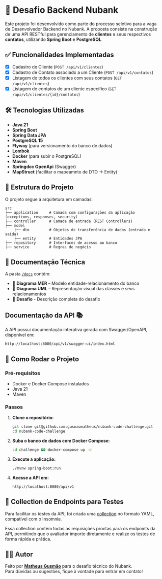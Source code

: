 # 🏦 Desafio Backend Nubank

Este projeto foi desenvolvido como parte do processo seletivo para a vaga de Desenvolvedor Backend no Nubank. A proposta consiste na construção de uma API RESTful para gerenciamento de **clientes** e seus respectivos **contatos**, utilizando **Spring Boot** e **PostgreSQL**.

## ✅ Funcionalidades Implementadas

- [x] Cadastro de Cliente (`POST /api/v1/clientes`)
- [x] Cadastro de Contato associado a um Cliente (`POST /api/v1/contatos`)
- [x] Listagem de todos os clientes com seus contatos (`GET /api/v1/clientes`)
- [x] Listagem de contatos de um cliente específico (`GET /api/v1/clientes/{id}/contatos`)

## 🛠️ Tecnologias Utilizadas

- **Java 21**
- **Spring Boot**
- **Spring Data JPA**
- **PostgreSQL 15**
- **Flyway** (para versionamento do banco de dados)
- **Lombok**
- **Docker** (para subir o PostgreSQL)
- **Maven**
- **Springdoc OpenApi** (Swagger)
- **MapStruct** (facilitar o mapeamnto de DTO -> Entity)

## 📁 Estrutura do Projeto

O projeto segue a arquitetura em camadas:

```
src
├── application     # Camada com configurações da aplicação (exceptions, responses, security)
├── controller      # Camada de entrada (REST Controllers)
├── model
    ├── dto         # Objetos de transferência de dados (entrada e saída)
    ├── entity      # Entidades JPA
├── repository      # Interfaces de acesso ao banco
├── service         # Regras de negócio
```

## 🧾 Documentação Técnica

A pasta [`/docs`](./docs) contém:

- 🧬 **Diagrama MER** – Modelo entidade-relacionamento do banco
- 🔄 **Diagrama UML** – Representação visual das classes e seus relacionamentos
- 📄 **Desafio** - Descrição completa do desafio

## Documentação da API 📚

A API possui documentação interativa gerada com Swagger/OpenAPI, disponível em:

```
http://localhost:8080/api/v1/swagger-ui/index.html
```

## 🚀 Como Rodar o Projeto

### Pré-requisitos
- Docker e Docker Compose instalados
- Java 21
- Maven

### Passos

1. **Clone o repositório:**

   ```bash
   git clone git@github.com:gusmaomatheus/nubank-code-challenge.git
   cd nubank-code-challenge
   ```

2. **Suba o banco de dados com Docker Compose:**

   ```bash
   cd challenge && docker-compose up -d
   ```

3. **Execute a aplicação:**

   ```bash
   ./mvnw spring-boot:run
   ```

4. **Acesse a API em:**

   ```
   http://localhost:8080/api/v1
   ```

## 📂 Collection de Endpoints para Testes

Para facilitar os testes da API, foi criada uma [collection](./docs/endpoints/nubank-code-challenge.yaml) no formato YAML, compatível com o Insomnia.

Essa collection contém todas as requisições prontas para os endpoints da API, permitindo que o avaliador importe diretamente e realize os testes de forma rápida e prática.

## 🧑‍💻 Autor

Feito por **[Matheus Gusmão](https://www.linkedin.com/in/gusmaom/)** para o desafio técnico do Nubank.  
Para dúvidas ou sugestões, fique à vontade para entrar em contato!